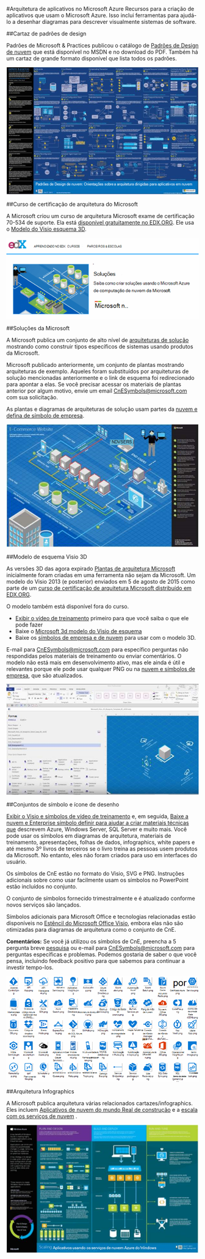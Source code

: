 <properties 
    pageTitle="Arquitetura de aplicativos no Microsoft Azure | Microsoft Azure" 
    description="Visão geral da arquitetura que aborda os padrões de design comuns" 
    services="" 
    documentationCenter="" 
    authors="Rboucher" 
    manager="jwhit" 
    editor="mattshel"/>

<tags 
    ms.service="multiple" 
    ms.workload="na" 
    ms.tgt_pltfrm="na" 
    ms.devlang="na" 
    ms.topic="article" 
    ms.date="09/13/2016" 
    ms.author="robb"/>

#<a name="application-architecture-on-microsoft-azure"></a>Arquitetura de aplicativos no Microsoft Azure
Recursos para a criação de aplicativos que usam o Microsoft Azure. Isso inclui ferramentas para ajudá-lo a desenhar diagramas para descrever visualmente sistemas de software. 

##<a name="design-patterns-poster"></a>Cartaz de padrões de design

Padrões de Microsoft & Practices publicou o catálogo de [Padrões de Design de nuvem](http://msdn.microsoft.com/library/dn568099.aspx) que está disponível no MSDN e no download do PDF. Também há um cartaz de grande formato disponível que lista todos os padrões. 

![padrões & práticas cartaz de padrões de nuvem](./media/architecture-overview/PnPPatternPosterThumb.jpg)

##<a name="microsoft-architecture-certification-course"></a>Curso de certificação de arquitetura do Microsoft

A Microsoft criou um curso de arquitetura Microsoft exame de certificação 70-534 de suporte. Ela está [disponível gratuitamente no EDX.ORG](https://www.edx.org/course/architecting-microsoft-azure-solutions-microsoft-dev205x).  Ele usa o [Modelo do Visio esquema 3D](#3d-blueprint-visio-template). 

![Curso de certificação Microsoft Architecture](./media/architecture-overview/EDXCourse.png)


##<a name="microsoft-solutions"></a>Soluções da Microsoft

A Microsoft publica um conjunto de alto nível de [arquiteturas de solução](http://aka.ms/azblueprints) mostrando como construir tipos específicos de sistemas usando produtos da Microsoft. 

Microsoft publicado anteriormente, um conjunto de plantas mostrando arquiteturas de exemplo. Aqueles foram substituídos por arquiteturas de solução mencionadas anteriormente e o link de esquema foi redirecionado para apontar a elas. Se você precisar acessar os materiais de plantas anterior por algum motivo, envie um email [CnESymbols@microsoft.com](mailto:CnESymbols@microsoft.com) com sua solicitação.   

As plantas e diagramas de arquiteturas de solução usam partes da [nuvem e defina de símbolo de empresa](#Drawing-symbol-and-icon-sets).   

![Diagrama de projeto de arquitetura do Microsoft 3D](./media/architecture-overview/BluePrintThumb.jpg)



##<a name="3d-blueprint-visio-template"></a>Modelo de esquema Visio 3D

As versões 3D das agora expirado [Plantas de arquitetura Microsoft](http://aka.ms/azblueprints) inicialmente foram criadas em uma ferramenta não sejam da Microsoft. Um modelo do Visio 2013 (e posterior) enviados em 5 de agosto de 2015 como parte de um [curso de certificação de arquitetura Microsoft distribuído em EDX.ORG](#microsoft-architecture-certification-course).

O modelo também está disponível fora do curso. 

- [Exibir o vídeo de treinamento](http://aka.ms/3dBlueprintTemplateVideo) primeiro para que você saiba o que ele pode fazer   
- Baixe o [Microsoft 3d modelo do Visio de esquema](http://aka.ms/3DBlueprintTemplate)
- Baixe os [símbolos de empresa e de nuvem](#drawing-symbol-and-icon-sets) para usar com o modelo 3D. 

E-mail para [CnESymbols@microsoft.com](mailto:CnESymbols@microsoft.com) para específico perguntas não respondidas pelos materiais de treinamento ou enviar comentários. O modelo não está mais em desenvolvimento ativo, mas ele ainda é útil e relevantes porque ele pode usar qualquer PNG ou na [nuvem e símbolos de empresa](#drawing-symbol-and-icon-sets), que são atualizados.  

![Modelo de esquema 3D do Microsoft Visio](./media/architecture-overview/3DBlueprintVisioTemplate.jpg)


##<a name="drawing-symbol-and-icon-sets"></a>Conjuntos de símbolo e ícone de desenho 

[Exibir o Visio e símbolos de vídeo de treinamento](http://aka.ms/CnESymbolsVideo) e, em seguida, [Baixe a nuvem e Enterprise símbolo definir para ajudar a criar materiais técnicas que](http://aka.ms/CnESymbols) descrevem Azure, Windows Server, SQL Server e muito mais. Você pode usar os símbolos em diagramas de arquitetura, materiais de treinamento, apresentações, folhas de dados, infographics, white papers e até mesmo 3º livros de terceiros se o livro treina as pessoas usem produtos da Microsoft. No entanto, eles não foram criados para uso em interfaces do usuário.

Os símbolos de CnE estão no formato do Visio, SVG e PNG. Instruções adicionais sobre como usar facilmente usam os símbolos no PowerPoint estão incluídos no conjunto. 

O conjunto de símbolos fornecido trimestralmente e é atualizado conforme novos serviços são lançados. 

Símbolos adicionais para Microsoft Office e tecnologias relacionadas estão disponíveis no [Estêncil do Microsoft Office Visio](http://www.microsoft.com/en-us/download/details.aspx?id=35772), embora elas não são otimizadas para diagramas de arquitetura como o conjunto de CnE.   

**Comentários:** Se você já utilizou os símbolos de CnE, preencha a 5 pergunta breve [pesquisa](http://aka.ms/azuresymbolssurveyv2) ou e-mail para [CnESymbols@microsoft.com](mailto:CnESymbols@microsoft.com) para perguntas específicas e problemas. Podemos gostaria de saber o que você pensa, incluindo feedback positivo para que sabemos para continuar a investir tempo-los. 

![Nuvem e Enterprise símbolo/conjunto de ícones](./media/architecture-overview/CnESymbols.png)

##<a name="architecture-infographics"></a>Arquitetura Infographics

A Microsoft publica arquitetura várias relacionados cartazes/infographics. Eles incluem [Aplicativos de nuvem do mundo Real de construção](https://azure.microsoft.com/documentation/infographics/building-real-world-cloud-apps/) e a [escala com os serviços de nuvem](https://azure.microsoft.com/documentation/infographics/cloud-services/) . 

![Arquitetura do Windows Azure Infographics](./media/architecture-overview/AzureArchInfographicThumb.jpg)
